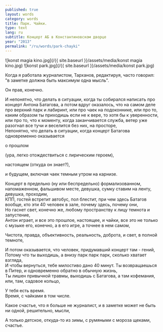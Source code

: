 ```yaml
---
published: true
layout: words
category: words
title: Парк. Чайки.
type: text
lang: ru
subtitle: Концерт АБ в Константиновском дворце
year: "2013"
permalink: "/ru/words/park-chayki"
---
```


![konst magia kino.jpg](/{{ site.baseurl }}/assets/media/konst magia kino.jpg)
![konst park.jpg](/{{ site.baseurl }}/assets/media/konst park.jpg)

Когда я работала журналистом, Тарханов, редактируя, часто говорил: "в заметке должна быть максимум одна мысль".  

Он прав, конечно.  

И непонятно, что делать в ситуации, когда ты собирался написать про концерт Антона Батагова, а потом вдруг оказалось, что на самом деле про верхний парк и лабиринт, или про чаек на подоконнике, или про то, каким образом ты приходишь если не к вере, то хотя бы к уверенности, или про то, что к моменту, когда заканчивается служба, ветер уже разогнал все тучи и веселится без них, на просторе,   
Непонятно, что делать в ситуации, когда концерт Батагова одновременно оказывается  

о прошлом  

(ура, легко отождествиться с лирическим героем),  

настоящем (откуда он знает?),  

и будущем, включая чаек темным утром на карнизе.  


Концерт в предельно (ну или беспредельно) формализованном, напомаженном, фальшивом месте, девушка, сумку ставим на ленту, девушка, проходим,   
КПП, гостей встретит автобус, пол блестит, при чем здесь Батагов вообще, кто эти 40 человек в зале, почему здесь, почему они,  
Но гаснет свет, конечно же, любому пространству к лицу темнота и запустение,  
Антон играет, и все это прошлое, настоящее, и чайки, все это не только с музыке его,   конечно, а в его игре, а точнее в нем самом,  

Чистота, правда, объективность, реальность, доброта, и свет, в полной темноте,  

И потом оказывается, что человек, придумавший концерт там - гений,   
Потому что ты выходишь, а внизу парк парк парк, сколько хватает взгляда,   
И чтобы вернуться, тебе милостиво дано 40 минут. Ты возвращаешься в Питер, и одновременно обратно в обычную жизнь,  
Ты лишен привычной травмы, выходишь с Батагова, а там кофемания, или, там, садовое кольцо,  

У тебя есть время.  
Время, с чайками в том числе.  

Какое счастье, что я больше не журналист, и в заметке может не быть ни одной, решительно, мысли,  

А только детское, откуда-то из зимы, с румяными с мороза щеками, счастье.